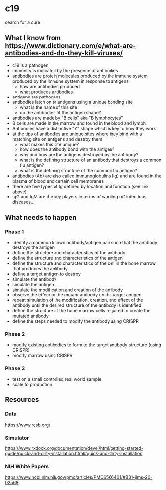 # c19
search for a cure

## What I know from https://www.dictionary.com/e/what-are-antibodies-and-do-they-kill-viruses/

- c19 is a pathogen
- immunity is indicated by the presence of antibodies
- antibodies are protein molecules produced by the immune system produced by the immune system in response to antigens
    - how are antibodies produced
    - what produces antibodies
- antigens are pathogens
- antibodies latch on to antigens using a unique bonding site
  - what is the name of this site
  - do the antibodies fit the antigen shape?
- antibodies are made by "B cells" aka "B lymphocytes"
- B cells are made in the marrow and found in the blood and lymph
- Antibodies have a distinctive "Y" shape which is key to how they work
- at the tips of antibodies are unique sites where they bind with a matching site on antigens and destroy them
  - what makes this site unique?
  - how does the antibody bond with the antigen?
  - why and how are the antigens destroyed by the antibody?
  - what is the defining structure of an antibody that destroys a common flu antigen?
  - what is the defining structure of the common flu antigen?
- antibodies (Ab) are also called immunoglobulins (Ig) and are found in the plasma of blood and certain cell membranes
- there are five types of Ig defined by location and function (see link above)
- IgG and IgM are the key players in terms of warding off infectious diseases...

## What needs to happen

### Phase 1

- Identify a common known antibody/antigen pair such that the antibody destroys the antigen
- define the structure and characteristics of the antibody
- define the structure and characteristics of the antigen
- define the structure and characteristics of the cell in the bone marrow that produces the antibody
- define a target antigen to destroy
- simulate the antibody
- simulate the antigen
- simulate the modification and creation of the antibody
- observe the effect of the mutant antibody on the target antigen
- repeat simulation of the modification, creation, and effect of the antibody until the desired structure of the antibody is identified
- define the structure of the bone marrow cells required to create the mutated antibody
- define the steps needed to modify the antibody using CRISPR

### Phase 2

- modify existing antibodies to form to the target antibody structure (using CRISPR)
- modify marrow using CRISPR

### Phase 3
- test on a small controlled real world sample
- scale to production 


## Resources

### Data

https://www.rcsb.org/

### Simulator

https://www.rxdock.org/documentation/devel/html/getting-started-guide/quick-and-dirty-installation.html#quick-and-dirty-installation

### NIH White Papers

https://www.ncbi.nlm.nih.gov/pmc/articles/PMC6566401/#B31-ijms-20-02568



 




    
